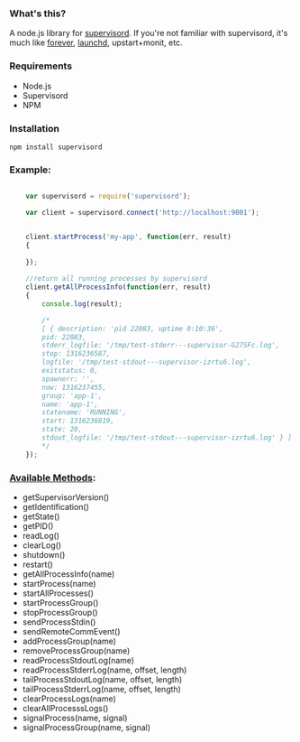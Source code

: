 ### What's this?

A node.js library for [supervisord](http://supervisord.org/). If you're not familiar with supervisord, it's much like [forever](https://github.com/indexzero/forever), [launchd](http://en.wikipedia.org/wiki/Launchd), upstart+monit, etc. 



### Requirements


- Node.js 
- Supervisord 
- NPM

### Installation

	npm install supervisord


### Example:


```javascript

	var supervisord = require('supervisord');

	var client = supervisord.connect('http://localhost:9001');


	client.startProcess('my-app', function(err, result)
	{
		
	});
	
	//return all running processes by supervisord
	client.getAllProcessInfo(function(err, result)
	{
		console.log(result);

		/*
		[ { description: 'pid 22083, uptime 0:10:36',
	    pid: 22083,
	    stderr_logfile: '/tmp/test-stderr---supervisor-G27SFc.log',
	    stop: 1316236587,
	    logfile: '/tmp/test-stdout---supervisor-izrtu6.log',
	    exitstatus: 0,
	    spawnerr: '',
	    now: 1316237455,
	    group: 'app-1',
	    name: 'app-1',
	    statename: 'RUNNING',
	    start: 1316236819,
	    state: 20,
	    stdout_logfile: '/tmp/test-stdout---supervisor-izrtu6.log' } ]
    	*/
	});

```


### [Available Methods](http://supervisord.org/api.html?highlight=api):

- getSupervisorVersion()
- getIdentification()
- getState()
- getPID()
- readLog()
- clearLog()
- shutdown()
- restart()
- getAllProcessInfo(name)
- startProcess(name)
- startAllProcesses()
- startProcessGroup()
- stopProcessGroup()
- sendProcessStdin()
- sendRemoteCommEvent()
- addProcessGroup(name)
- removeProcessGroup(name)
- readProcessStdoutLog(name)
- readProcessStderrLog(name, offset, length)
- tailProcessStdoutLog(name, offset, length)
- tailProcessStderrLog(name, offset, length)
- clearProcessLogs(name)
- clearAllProcesssLogs()
- signalProcess(name, signal)
- signalProcessGroup(name, signal)



